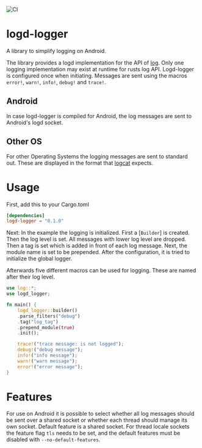 ![CI](https://github.com/flxo/logd-logger/workflows/CI/badge.svg)

logd-logger
===========
A library to simplify logging on Android.

The library provides a logd implementation for the API of 
[log](https://crates.io/crates/log).
Only one logging implementation may exist at runtime for rusts log API.
Logd-logger is configured once when initiating.
Messages are sent using the macros `error!`, `warn!`, `info!`, `debug!` and `trace!`.

## Android
In case logd-logger is compiled for Android, 
the log messages are sent to Android's logd socket.

## Other OS
For other Operating Systems the logging messages are sent to standard out.
These are displayed in the format that 
[logcat](https://developer.android.com/studio/command-line/logcat) expects.

# Usage
First, add this to your Cargo.toml

```toml
[dependencies]
logd-logger = "0.1.0"
```

Next:
In the example the logging is initialized. First a [`Builder`] is created.
Then the log level is set. All messages with lower log level are dropped.
Then a tag is set which is added in front of each log message.
Next, the module name is set to be prepended.
After the configuration, it is tried to initialize the global logger.

Afterwards five different macros can be used for logging.
These are named after their log level.

```rust
use log::*;
use logd_logger;

fn main() {
    logd_logger::builder()
    .parse_filters("debug")
    .tag("log_tag")
    .prepend_module(true)
    .init();

    trace!("trace message: is not logged");
    debug!("debug message");
    info!("info message");
    warn!("warn message");
    error!("error message");
}

```

# Features
For use on Android it is possible to select whether all log messages should
be sent over a shared socket or whether each thread should manage its own
socket.
Default feature is a shared socket.
For thread locale sockets the feature flag `tls` needs to be set, and the
default features must be disabled with `--no-default-features`.

